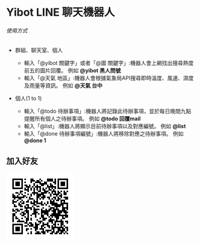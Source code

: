 # Yibot LINE 聊天機器人

###### 使用方式

* 群組、聊天室、個人
  * 輸入「@yibot 關鍵字」或者「@圖 關鍵字」:機器人會上網找出搜尋熱度前五的圖片回覆。 例如 **@yibot 黑人問號**
  * 輸入「@天氣 地區」:機器人會根據氣象局API搜尋即時溫度、風速、濕度及雨量等資訊。 例如 **@天氣 台中**
  
* 個人(1 to 1)
  * 輸入「@todo 待辦事項」:機器人將記錄此待辦事項，並於每日晚間九點提醒所有個人之待辦事項。 例如 **@todo 回覆mail**
  * 輸入「@list」:機器人將顯示目前待辦事項以及對應編號。 例如 **@list**
  * 輸入「@done 待辦事項編號」:機器人將移除對應之待辦事項。 例如 **@done 1**

## 加入好友
![加入好友](/img/yibotQR.png)
